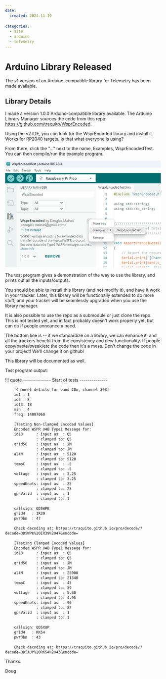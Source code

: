 ```yaml
---
date:
  created: 2024-11-19

categories:
  - site
  - arduino
  - telemetry
---
```


# Arduino Library Released

The v1 version of an Arduino-compatible library for Telemetry has been made available.

<!-- more -->

## Library Details

I made a version 1.0.0 Arduino-compatible library available. The Arduino Library Manager sources the code from this repo: https://github.com/traquito/WsprEncoded.

Using the v2 IDE, you can look for the WsprEncoded library and install it. Works for RP2040 targets. Is that what everyone is using?

From there, click the "..." next to the name, Examples, WsprEncodedTest. You can then compile/run the example program.

![](image.png)


The test program gives a demonstration of the way to use the library, and prints out all the inputs/outputs.

You should be able to install this library (and not modify it), and have it work in your tracker. Later, this library will be functionally extended to do more stuff, and your tracker will be seamlessly upgraded when you use the library manager.

It is also possible to use the repo as a submodule or just clone the repo. This is not tested yet, and in fact probably doesn't work properly yet, but can do if people announce a need.

The bottom line is -- if we standardize on a library, we can enhance it, and all the trackers benefit from the consistency and new functionality. If people copy/paste/tweak/etc the code then it's a mess. Don't change the code in your project! We'll change it on github!

This library will be documented as well.

Test program output:

!!! quote
        --------------
        Start of tests
        --------------

        [Channel details for band 20m, channel 368]
        id1 : 1
        id3 : 8
        id13: 18
        min : 4
        freq: 14097060

        [Testing Non-Clamped Encoded Values]
        Encoded WSPR U4B Type1 Message for:
        id13      : input as  : Q5
                  : clamped to: Q5
        grid56    : input as  : JM
                  : clamped to: JM
        altM      : input as  : 5120
                  : clamped to: 5120
        tempC     : input as  : -5
                  : clamped to: -5
        voltage   : input as  : 3.25
                  : clamped to: 3.25
        speedKnots: input as  : 25
                  : clamped to: 25
        gpsValid  : input as  : 1
                  : clamped to: 1

        callsign: QD5WPK
        grid4   : IR39
        pwrDbm  : 47

        Check decoding at: https://traquito.github.io/pro/decode/?decode=QD5WPK%20IR39%2047&encode=

        [Testing Clamped Encoded Values]
        Encoded WSPR U4B Type1 Message for:
        id13      : input as  : Q5
                  : clamped to: Q5
        grid56    : input as  : JM
                  : clamped to: JM
        altM      : input as  : 25000
                  : clamped to: 21340
        tempC     : input as  : 45
                  : clamped to: 39
        voltage   : input as  : 5.60
                  : clamped to: 4.95
        speedKnots: input as  : 96
                  : clamped to: 82
        gpsValid  : input as  : 1
                  : clamped to: 1

        callsign: QD5XUP
        grid4   : RK54
        pwrDbm  : 43

        Check decoding at: https://traquito.github.io/pro/decode/?decode=QD5XUP%20RK54%2043&encode=

Thanks.

Doug